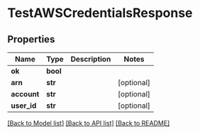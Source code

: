 # TestAWSCredentialsResponse


## Properties

Name | Type | Description | Notes
------------ | ------------- | ------------- | -------------
**ok** | **bool** |  | 
**arn** | **str** |  | [optional] 
**account** | **str** |  | [optional] 
**user_id** | **str** |  | [optional] 

[[Back to Model list]](../README.md#models) [[Back to API list]](../README.md#api-endpoints) [[Back to README]](../README.md)


